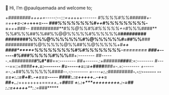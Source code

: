 👋 Hi, I’m @paulquemada and welcome to;

+########*++++=-----:--:::=++*+++-------
*#%%%%#%%######+-=++**+=-:+**+***+++=---
*###%%%%%%%%#++#%%%%%%%%%*-=***+++###*--
#*#########**#%%@%%#%#%%%%%+=*#%%%####**
%%#%%%##%%##%%@@%%%%%#%%%%%%#**#########
########%%%%@%%%%%%%#%@%%%%%%#=##%%**###
##########%@%%%%%@%%##%%@%%%%%*+*#****++
####*****+%%%%%%%%%#%#%%%%%%%%*-========
###+------#%###%%%%%*#%%%***##+:--------
##*------.=########**#%#*#**#==:--------
##+------.:+####*##***###***#:=:--------
#*-----==::=*####**********++.=:--------
#=-----+=::=+####*******###=-.=:--------
+-----=*-.:+*##%%%%%%%####*--.-:--------
=----+**:.:**#*########*****-.-::-------
--==+***:.:*=#************+#:.-+===-----
*####***:.:**=********+++++*..-+******+=
##*****+..:***++++++++===*++..+**##***##
*******+:.:+*****++++++++**+.:-=*##*****
********:.:=*****+++++*****:.:=*###*****

